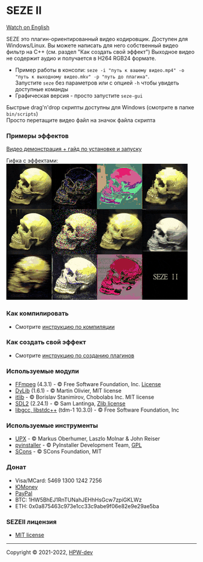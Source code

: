 # SEZE II
[Watch on English](README.md)

SEZE это плагин-ориентированный видео кодировщик. Доступен для Windows/Linux. Вы можете написать для него собственный видео фильтр на C++ (см. раздел "Как создать свой эффект") Выходное видео не содержит аудио и получается в H264 RGB24 формате.
+ Пример работы в консоли: ```seze -i "путь к вашему видео.mp4" -o "путь к выходному видео.mkv" -p "путь до плагина"```.\
Запустите ```seze``` без параметров или с опцией ```-h``` чтобы увидеть доступные команды
+ Графическая версия - просто запустите ```seze-gui```

Быстрые drag'n'drop скрипты доступны для Windows (смотрите в папке ```bin/scripts```)\
Просто перетащите видео файл на значок файла скрипта
### Примеры эффектов
[Видео демонстрация + гайд по установке и запуску](https://youtu.be/Knt6QhNY00c)

Гифка с эффектами:\
![](resources/SEZEII.gif)
### Как компилировать
* Смотрите [инструкцию по компиляции](resources/how2build_ru.md)
### Как создать свой эффект
* Смотрите [инструкцию по созданию плагинов](resources/how2plugin_ru.md)
### Используемые модули
+ [FFmpeg](https://github.com/FFmpeg/FFmpeg) (4.3.1) - © Free Software Foundation, Inc. [License](https://github.com/FFmpeg/FFmpeg/blob/master/LICENSE.md)
+ [DyLib](https://github.com/tocola/DyLib) (1.6.1) - © Martin Olivier, MIT license
+ [itlib](https://github.com/iboB/itlib) - © Borislav Stanimirov, Chobolabs Inc. MIT license
+ [SDL2](https://www.libsdl.org) (2.24.1) - © Sam Lantinga, [Zlib license](https://www.zlib.net/zlib_license.html)
+ [libgcc, libstdc++](http://fsf.org/) (tdm-1 10.3.0) - © Free Software Foundation, Inc
### Используемые инструменты
+ [UPX](https://upx.github.io) - © Мarkus Oberhumer, Laszlo Molnar & John Reiser
+ [pyinstaller](https://www.pyinstaller.org/) - © PyInstaller Development Team, [GPL](https://www.pyinstaller.org/license.html)
+ [SCons](https://scons.org/) - © SCons Foundation, MIT
### Донат
* Visa/MCard: 5469 1300 1242 7256
* [ЮMoney](https://yoomoney.ru/to/410017516566873)
* [PayPal](https://paypal.me/AtariSMN81)
* BTC: 1HW5BhEJ1RnTUNahJEHhHsGcw7zpiGKLWz
* ETH: 0x0a875463c973e1cc33c9abe9f06e82e9e29ae5ba
### SEZEII лицензия
* [MIT license](LICENSE)
***
Copyright © 2021-2022, [HPW-dev](mailto:hpwdev0@gmail.com)
